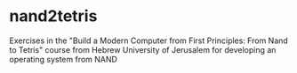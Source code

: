 # nand2tetris
Exercises in the "Build a Modern Computer from First Principles: From Nand to Tetris" course from Hebrew University of Jerusalem for developing an operating system from NAND
